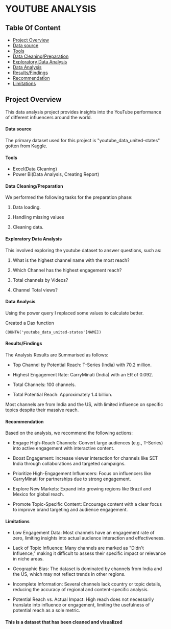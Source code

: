 # YOUTUBE ANALYSIS

## Table Of Content
- [Project Overview](#project-overview)
- [Data source](#data-source)
- [Tools](#tools)
- [Data Cleaning/Preparation](#data-cleaning/preparation)
- [Exploratory Data Analysis](#exploratory-data-analysis)
- [Data Analysis](#data-analysis)
- [Results/Findings](#results/findings)
- [Recommendation](#recommendation)
- [Limitations](#limitations)
  
## Project Overview
This data analysis project provides insights into the YouTube performance of different influencers around the world.

#### Data source
The primary dataset used for this project is "youtube_data_united-states" gotten from Kaggle.

#### Tools
- Excel(Data Cleaning)
- Power Bi(Data Analysis, Creating Report)

#### Data Cleaning/Preparation
We performed the following tasks for the preparation phase:

1. Data loading.

2. Handling missing values

3. Cleaning data.

#### Exploratory Data Analysis

This involved exploring the youtube dataset to answer questions, such as:

1. What is the highest channel name with the most reach?

2. Which Channel has the highest engagement reach?

3. Total channels by Videos?

4. Channel Total views?

#### Data Analysis
Using the power query I replaced some values to calculate better.

Created a Dax function
```powerbi
COUNTA('youtube_data_united-states'[NAME])
```

#### Results/Findings

The Analysis Results are Summarised as follows:

- Top Channel by Potential Reach: T-Series (India) with 70.2 million.

- Highest Engagement Rate: CarryMinati (India) with an ER of 0.092.

- Total Channels: 100 channels.

- Total Potential Reach: Approximately 1.4 billion.

Most channels are from India and the US, with limited influence on specific topics despite their massive reach.

#### Recommendation

Based on the analysis, we recommend the following actions:

- Engage High-Reach Channels: Convert large audiences (e.g., T-Series) into active engagement with interactive content.

- Boost Engagement: Increase viewer interaction for channels like SET India through collaborations and targeted campaigns.

- Prioritize High-Engagement Influencers: Focus on influencers like CarryMinati for partnerships due to strong engagement.

- Explore New Markets: Expand into growing regions like Brazil and Mexico for global reach.

- Promote Topic-Specific Content: Encourage content with a clear focus to improve brand targeting and audience engagement.

#### Limitations

- Low Engagement Data: Most channels have an engagement rate of zero, limiting insights into actual audience interaction and effectiveness.

- Lack of Topic Influence: Many channels are marked as "Didn't Influence," making it difficult to assess their specific impact or relevance in niche areas.

- Geographic Bias: The dataset is dominated by channels from India and the US, which may not reflect trends in other regions.

- Incomplete Information: Several channels lack country or topic details, reducing the accuracy of regional and content-specific analysis.

- Potential Reach vs. Actual Impact: High reach does not necessarily translate into influence or engagement, limiting the usefulness of potential reach as a sole metric.

#### This is a dataset that has been cleaned and visualized
